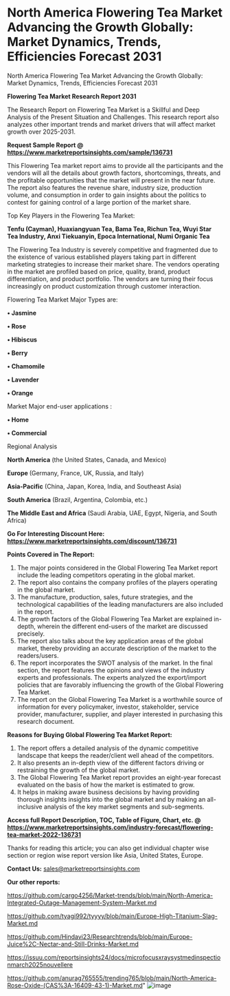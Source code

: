 # North America Flowering Tea Market Advancing the Growth Globally: Market Dynamics, Trends, Efficiencies Forecast 2031
 North America Flowering Tea Market Advancing the Growth Globally: Market Dynamics, Trends, Efficiencies Forecast 2031

<strong>Flowering Tea Market Research Report 2031</strong>

The Research Report on Flowering Tea Market is a Skillful and Deep Analysis of the Present Situation and Challenges. This research report also analyzes other important trends and market drivers that will affect market growth over 2025-2031.

<strong>Request Sample Report @ <a href=https://www.marketreportsinsights.com/sample/136731>https://www.marketreportsinsights.com/sample/136731</a></strong>

This Flowering Tea market report aims to provide all the participants and the vendors will all the details about growth factors, shortcomings, threats, and the profitable opportunities that the market will present in the near future. The report also features the revenue share, industry size, production volume, and consumption in order to gain insights about the politics to contest for gaining control of a large portion of the market share.

Top Key Players in the Flowering Tea Market:

<strong>Tenfu (Cayman), Huaxiangyuan Tea, Bama Tea, Richun Tea, Wuyi Star Tea Industry, Anxi Tiekuanyin, Epoca International, Numi Organic Tea</strong>

The Flowering Tea Industry is severely competitive and fragmented due to the existence of various established players taking part in different marketing strategies to increase their market share. The vendors operating in the market are profiled based on price, quality, brand, product differentiation, and product portfolio. The vendors are turning their focus increasingly on product customization through customer interaction.

Flowering Tea Market Major Types are:

<strong>• Jasmine

• Rose

• Hibiscus

• Berry

• Chamomile

• Lavender

• Orange</strong>

Market Major end-user applications :

<strong>• Home

• Commercial</strong>

Regional Analysis

</u><strong><b>North America</b></strong> (the United States, Canada, and Mexico)

<strong><b>Europe </b></strong>(Germany, France, UK, Russia, and Italy)

<strong><b>Asia-Pacific</b></strong> (China, Japan, Korea, India, and Southeast Asia)

<strong><b>South America</b></strong> (Brazil, Argentina, Colombia, etc.)

<strong><b>The Middle East and Africa</b></strong> (Saudi Arabia, UAE, Egypt, Nigeria, and South Africa)

<strong>Go For Interesting Discount Here: <a href=https://www.marketreportsinsights.com/discount/136731>https://www.marketreportsinsights.com/discount/136731</a></strong>

<strong>Points Covered in The Report:</strong>
<ol>
  <li>The major points considered in the Global Flowering Tea Market report include the leading competitors operating in the global market.</li>
  <li>The report also contains the company profiles of the players operating in the global market.</li>
  <li>The manufacture, production, sales, future strategies, and the technological capabilities of the leading manufacturers are also included in the report.</li>
  <li>The growth factors of the Global Flowering Tea Market are explained in-depth, wherein the different end-users of the market are discussed precisely.</li>
  <li>The report also talks about the key application areas of the global market, thereby providing an accurate description of the market to the readers/users.</li>
  <li>The report incorporates the SWOT analysis of the market. In the final section, the report features the opinions and views of the industry experts and professionals. The experts analyzed the export/import policies that are favorably influencing the growth of the Global Flowering Tea Market.</li>
  <li>The report on the Global Flowering Tea Market is a worthwhile source of information for every policymaker, investor, stakeholder, service provider, manufacturer, supplier, and player interested in purchasing this research document.</li>
</ol>
<strong>Reasons for Buying Global Flowering Tea Market Report:</strong>

<ol>
  <li>The report offers a detailed analysis of the dynamic competitive landscape that keeps the reader/client well ahead of the competitors.</li>
  <li>It also presents an in-depth view of the different factors driving or restraining the growth of the global market.</li>
  <li>The Global Flowering Tea Market report provides an eight-year forecast evaluated on the basis of how the market is estimated to grow.</li>
  <li>It helps in making aware business decisions by having providing thorough insights insights into the global market and by making an all-inclusive analysis of the key market segments and sub-segments.</li>
</ol>
<strong>Access full Report Description, TOC, Table of Figure, Chart, etc. @ <a href=https://www.marketreportsinsights.com/industry-forecast/flowering-tea-market-2022-136731>https://www.marketreportsinsights.com/industry-forecast/flowering-tea-market-2022-136731</a></strong>


Thanks for reading this article; you can also get individual chapter wise section or region wise report version like Asia, United States, Europe.

<strong>Contact Us:</strong>
sales@marketreportsinsights.com

<strong>Our other reports:</strong>

<a href=https://github.com/cargo4256/Market-trends/blob/main/North-America-Integrated-Outage-Management-System-Market.md>https://github.com/cargo4256/Market-trends/blob/main/North-America-Integrated-Outage-Management-System-Market.md</a>

<a href=https://github.com/tyagi992/tyyyy/blob/main/Europe-High-Titanium-Slag-Market.md>https://github.com/tyagi992/tyyyy/blob/main/Europe-High-Titanium-Slag-Market.md</a>

<a href=https://github.com/Hindavi23/Researchtrends/blob/main/Europe-Juice%2C-Nectar-and-Still-Drinks-Market.md>https://github.com/Hindavi23/Researchtrends/blob/main/Europe-Juice%2C-Nectar-and-Still-Drinks-Market.md</a>

<a href=https://issuu.com/reportsinsights24/docs/microfocusxraysystmedinspectionmarch2025nouvellere>https://issuu.com/reportsinsights24/docs/microfocusxraysystmedinspectionmarch2025nouvellere</a>

<a href=https://github.com/anurag765555/trending765/blob/main/North-America-Rose-Oxide-(CAS%3A-16409-43-1)-Market.md>https://github.com/anurag765555/trending765/blob/main/North-America-Rose-Oxide-(CAS%3A-16409-43-1)-Market.md</a>"
![image](https://github.com/user-attachments/assets/f55526cc-45f7-471e-adba-e2fd3778fc6e)

